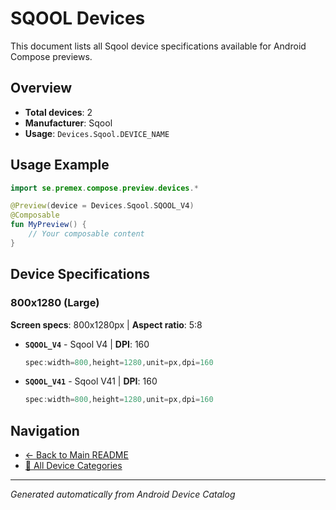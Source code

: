 # SQOOL Devices

This document lists all Sqool device specifications available for Android Compose previews.

## Overview

- **Total devices**: 2
- **Manufacturer**: Sqool
- **Usage**: `Devices.Sqool.DEVICE_NAME`

## Usage Example

```kotlin
import se.premex.compose.preview.devices.*

@Preview(device = Devices.Sqool.SQOOL_V4)
@Composable
fun MyPreview() {
    // Your composable content
}
```

## Device Specifications

### 800x1280 (Large)

**Screen specs**: 800x1280px | **Aspect ratio**: 5:8

- **`SQOOL_V4`** - Sqool V4 | **DPI**: 160
  ```kotlin
  spec:width=800,height=1280,unit=px,dpi=160
  ```

- **`SQOOL_V41`** - Sqool V41 | **DPI**: 160
  ```kotlin
  spec:width=800,height=1280,unit=px,dpi=160
  ```

## Navigation

- [← Back to Main README](../../README.md)
- [📱 All Device Categories](../README.md)

---
*Generated automatically from Android Device Catalog*
